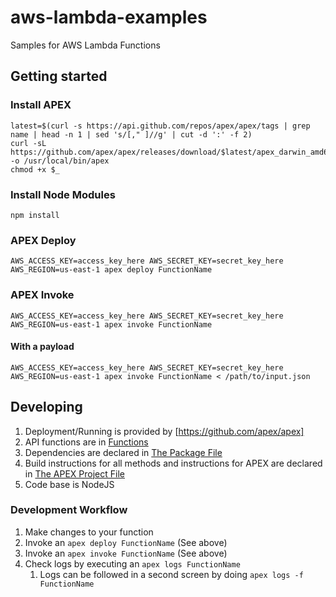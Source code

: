 # aws-lambda-examples

Samples for AWS Lambda Functions

## Getting started

### Install APEX

```
latest=$(curl -s https://api.github.com/repos/apex/apex/tags | grep name | head -n 1 | sed 's/[," ]//g' | cut -d ':' -f 2)
curl -sL https://github.com/apex/apex/releases/download/$latest/apex_darwin_amd64 -o /usr/local/bin/apex
chmod +x $_
```

### Install Node Modules

```
npm install
```

### APEX Deploy

```
AWS_ACCESS_KEY=access_key_here AWS_SECRET_KEY=secret_key_here AWS_REGION=us-east-1 apex deploy FunctionName
```

### APEX Invoke

```
AWS_ACCESS_KEY=access_key_here AWS_SECRET_KEY=secret_key_here AWS_REGION=us-east-1 apex invoke FunctionName
```

#### With a payload

```
AWS_ACCESS_KEY=access_key_here AWS_SECRET_KEY=secret_key_here AWS_REGION=us-east-1 apex invoke FunctionName < /path/to/input.json
```

## Developing

1. Deployment/Running is provided by [https://github.com/apex/apex]
1. API functions are in [Functions](./functions)
1. Dependencies are declared in [The Package File](./package.json)
1. Build instructions for all methods and instructions for APEX are declared in [The APEX Project File](./project.json)
1. Code base is NodeJS

### Development Workflow

1. Make changes to your function
1. Invoke an `apex deploy FunctionName` (See above)
1. Invoke an `apex invoke FunctionName` (See above)
1. Check logs by executing an `apex logs FunctionName`
    1. Logs can be followed in a second screen by doing `apex logs -f FunctionName`
